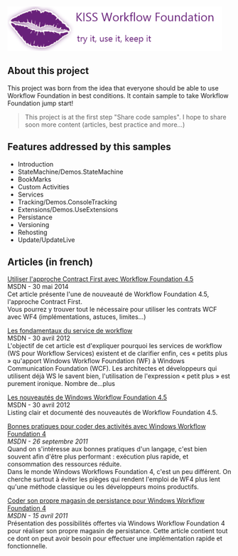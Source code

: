 ![Kiss Workflow Foundation](kiss_workflow_foundation_banner.png)
## About this project
This project was born from the idea that everyone should be able to use Workflow Foundation in best conditions.
It contain sample to take Workflow Foundation jump start!
>This project is at the first step "Share code samples". I hope to share soon more content (articles, best practice and more...)

## Features addressed by this samples
  * Introduction
  * StateMachine/Demos.StateMachine
  * BookMarks
  * Custom Activities
  * Services 
  * Tracking/Demos.ConsoleTracking
  * Extensions/Demos.UseExtensions 
  * Persistance 
  * Versioning 
  * Rehosting  
  * Update/UpdateLive

## Articles (in french)
<p><a href="http://msdn.microsoft.com/fr-fr/library/dn751566.aspx" target="_blank">Utiliser l'approche Contract First avec Workflow Foundation 4.5</a><br /> MSDN - 30 mai 2014<br /> Cet article pr&eacute;sente l'une de nouveaut&eacute; de Workflow Foundation 4.5, l'approche Contract First.<br /> Vous pourrez y trouver tout le n&eacute;cessaire pour utiliser les contrats WCF avec WF4 (impl&eacute;mentations, astuces, limites&hellip;)</p>
<p><a href="http://msdn.microsoft.com/fr-fr/vstudio/hh968996">Les fondamentaux du service de workflow</a><br /> MSDN - 30 avril 2012<br /> L'objectif de cet article est d'expliquer pourquoi les services de workflow (WS pour Workflow Services) existent et de clarifier enfin, ces &laquo; petits plus &raquo; qu'apport Windows Workflow Foundation (WF) &agrave; Windows Communication Foundation (WCF). Les architectes et d&eacute;veloppeurs qui utilisent d&eacute;j&agrave; WS le savent bien, l'utilisation de l'expression &laquo; petit plus &raquo; est purement ironique. Nombre de...plus</p>
<p><a href="http://msdn.microsoft.com/fr-fr/vstudio/hh968987" target="_blank">Les nouveaut&eacute;s de Windows Workflow Foundation 4.5</a><br /> MSDN - 30 avril 2012<br /> Listing clair et document&eacute; des nouveaut&eacute;s de Workflow Foundation 4.5.</p>
<p><a href="http://msdn.microsoft.com/fr-fr/vstudio/hh463342" target="_blank">Bonnes pratiques pour coder des activit&eacute;s avec Windows Workflow Foundation 4</a><br /> <em>MSDN - 26 septembre 2011</em><br /> Quand on s'int&eacute;resse aux bonnes pratiques d'un langage, c'est bien souvent afin d'&ecirc;tre plus performant : ex&eacute;cution plus rapide, et consommation des ressources r&eacute;duite.<br /> Dans le monde Windows Workflows Foundation 4, c'est un peu diff&eacute;rent. On cherche surtout &agrave; &eacute;viter les pi&egrave;ges qui rendent l'emploi de WF4 plus lent qu'une m&eacute;thode classique ou les d&eacute;veloppeurs moins productifs.</p>
<p><a href="http://msdn.microsoft.com/fr-fr/vstudio/gg998772">Coder son propre magasin de persistance pour Windows Workflow Foundation 4</a><br /> <em>MSDN - 15 avril 2011</em><br /> Pr&eacute;sentation des possibilit&eacute;s offertes via Windows Workflow Foundation 4 pour r&eacute;aliser son propre magasin de persistance. Cette article contient tout ce dont on peut avoir besoin pour effectuer une impl&eacute;mentation rapide et fonctionnelle.</p>
<p>&nbsp;</p>
